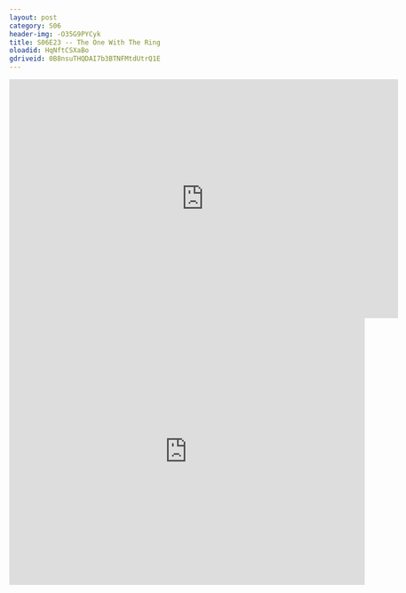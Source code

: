 ```yaml
---
layout: post 
category: S06 
header-img: -O35G9PYCyk 
title: S06E23 -- The One With The Ring 
oloadid: HqNftCSXaBo 
gdriveid: 0B8nsuTHQDAI7b3BTNFMtdUtrQ1E 
--- 
```

<!--more--> 
<iframe src='https://openload.co/embed/HqNftCSXaBo/' width='700' height='430' frameborder='0' scrolling='no' allowfullscreen='allowfullscreen'></iframe> 
<iframe src='https://drive.google.com/file/d/0B8nsuTHQDAI7b3BTNFMtdUtrQ1E/preview' width='640' height='480' frameborder='0' scrolling='no' allowfullscreen='allowfullscreen'></iframe> 
